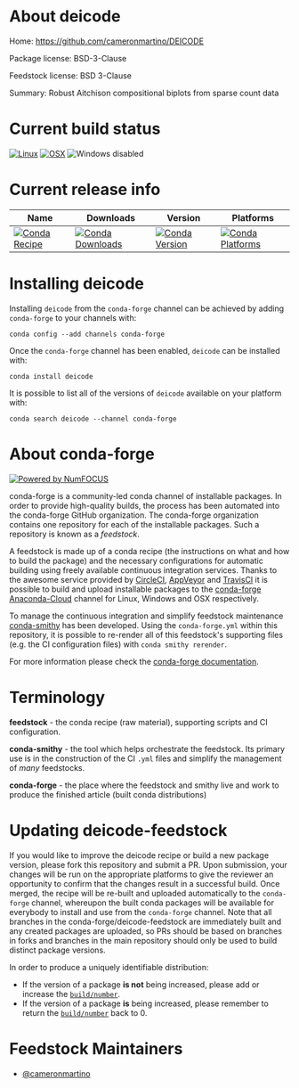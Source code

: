 <!--
# -*- mode: jinja -*-
-->

About deicode
=============

Home: https://github.com/cameronmartino/DEICODE

Package license: BSD-3-Clause

Feedstock license: BSD 3-Clause

Summary: Robust Aitchison compositional biplots from sparse count data



Current build status
====================

[![Linux](https://img.shields.io/circleci/project/github/conda-forge/deicode-feedstock/master.svg?label=Linux)](https://circleci.com/gh/conda-forge/deicode-feedstock)
[![OSX](https://img.shields.io/travis/conda-forge/deicode-feedstock/master.svg?label=macOS)](https://travis-ci.org/conda-forge/deicode-feedstock)
![Windows disabled](https://img.shields.io/badge/Windows-disabled-lightgrey.svg)

Current release info
====================

| Name | Downloads | Version | Platforms |
| --- | --- | --- | --- |
| [![Conda Recipe](https://img.shields.io/badge/recipe-deicode-green.svg)](https://anaconda.org/conda-forge/deicode) | [![Conda Downloads](https://img.shields.io/conda/dn/conda-forge/deicode.svg)](https://anaconda.org/conda-forge/deicode) | [![Conda Version](https://img.shields.io/conda/vn/conda-forge/deicode.svg)](https://anaconda.org/conda-forge/deicode) | [![Conda Platforms](https://img.shields.io/conda/pn/conda-forge/deicode.svg)](https://anaconda.org/conda-forge/deicode) |

Installing deicode
==================

Installing `deicode` from the `conda-forge` channel can be achieved by adding `conda-forge` to your channels with:

```
conda config --add channels conda-forge
```

Once the `conda-forge` channel has been enabled, `deicode` can be installed with:

```
conda install deicode
```

It is possible to list all of the versions of `deicode` available on your platform with:

```
conda search deicode --channel conda-forge
```


About conda-forge
=================

[![Powered by NumFOCUS](https://img.shields.io/badge/powered%20by-NumFOCUS-orange.svg?style=flat&colorA=E1523D&colorB=007D8A)](http://numfocus.org)

conda-forge is a community-led conda channel of installable packages.
In order to provide high-quality builds, the process has been automated into the
conda-forge GitHub organization. The conda-forge organization contains one repository
for each of the installable packages. Such a repository is known as a *feedstock*.

A feedstock is made up of a conda recipe (the instructions on what and how to build
the package) and the necessary configurations for automatic building using freely
available continuous integration services. Thanks to the awesome service provided by
[CircleCI](https://circleci.com/), [AppVeyor](https://www.appveyor.com/)
and [TravisCI](https://travis-ci.org/) it is possible to build and upload installable
packages to the [conda-forge](https://anaconda.org/conda-forge)
[Anaconda-Cloud](https://anaconda.org/) channel for Linux, Windows and OSX respectively.

To manage the continuous integration and simplify feedstock maintenance
[conda-smithy](https://github.com/conda-forge/conda-smithy) has been developed.
Using the ``conda-forge.yml`` within this repository, it is possible to re-render all of
this feedstock's supporting files (e.g. the CI configuration files) with ``conda smithy rerender``.

For more information please check the [conda-forge documentation](https://conda-forge.org/docs/).

Terminology
===========

**feedstock** - the conda recipe (raw material), supporting scripts and CI configuration.

**conda-smithy** - the tool which helps orchestrate the feedstock.
                   Its primary use is in the construction of the CI ``.yml`` files
                   and simplify the management of *many* feedstocks.

**conda-forge** - the place where the feedstock and smithy live and work to
                  produce the finished article (built conda distributions)


Updating deicode-feedstock
==========================

If you would like to improve the deicode recipe or build a new
package version, please fork this repository and submit a PR. Upon submission,
your changes will be run on the appropriate platforms to give the reviewer an
opportunity to confirm that the changes result in a successful build. Once
merged, the recipe will be re-built and uploaded automatically to the
`conda-forge` channel, whereupon the built conda packages will be available for
everybody to install and use from the `conda-forge` channel.
Note that all branches in the conda-forge/deicode-feedstock are
immediately built and any created packages are uploaded, so PRs should be based
on branches in forks and branches in the main repository should only be used to
build distinct package versions.

In order to produce a uniquely identifiable distribution:
 * If the version of a package **is not** being increased, please add or increase
   the [``build/number``](https://conda.io/docs/user-guide/tasks/build-packages/define-metadata.html#build-number-and-string).
 * If the version of a package **is** being increased, please remember to return
   the [``build/number``](https://conda.io/docs/user-guide/tasks/build-packages/define-metadata.html#build-number-and-string)
   back to 0.

Feedstock Maintainers
=====================

* [@cameronmartino](https://github.com/cameronmartino/)

